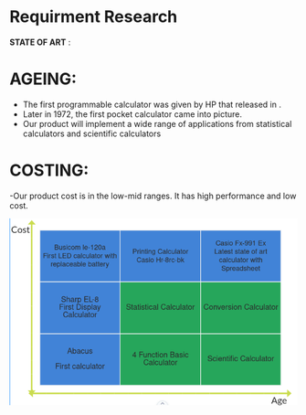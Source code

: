 # Requirment Research


**STATE OF ART** :

# AGEING:
  - The first programmable calculator was given by HP that released in .
  - Later in 1972, the first pocket calculator came into picture.
  - Our product will implement a wide range of applications from statistical calculators and scientific calculators
# COSTING:  
  -Our product cost is in the low-mid ranges. It has high performance and low cost.
    
![4W1H](costandage.png)
